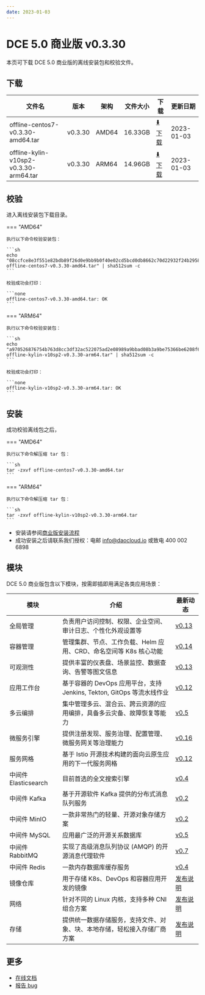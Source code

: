 ```yaml
---
date: 2023-01-03
---
```


# DCE 5.0 商业版 v0.3.30

本页可下载 DCE 5.0 商业版的离线安装包和校验文件。

## 下载

| 文件名                      | 版本    | 架构 | 文件大小 | 下载                                           | 更新日期   |
| ----------------------------- | ------- | -------- | ---------------------------------------------- | ---------- | ----------------------------- |
| offline-centos7-v0.3.30-amd64.tar | v0.3.30 | AMD64 | 16.33GB | [:arrow_down: 下载](https://qiniu-download-public.daocloud.io/DaoCloud_Enterprise/dce5/offline-centos7-v0.3.30-amd64.tar) | 2023-01-03 |
| offline-kylin-v10sp2-v0.3.30-arm64.tar | v0.3.30 | ARM64 | 14.96GB | [:arrow_down: 下载](https://qiniu-download-public.daocloud.io/DaoCloud_Enterprise/dce5/offline-kylin-v10sp2-v0.3.30-arm64.tar) | 2023-01-03 |

## 校验

进入离线安装包下载目录。

=== "AMD64"

    执行以下命令校验安装包：

    ```sh
    echo "08ccfce8e3f551e82bdb89f26d0e9bb9b0f40e02cd5bcd0db8662c70d22932f24b2958ab3ea71e0ec497d8ad75a1cc134cdd24eabbfe9003c3c120c83d4d0417  offline-centos7-v0.3.30-amd64.tar" | sha512sum -c
    ```

    校验成功会打印：

    ```none
    offline-centos7-v0.3.30-amd64.tar: OK
    ```

=== "ARM64"

    执行以下命令校验安装包：

    ```sh
    echo "a970526876754b763d8cc3df32ac522075ad2e08989a9bbad08b3a9be75366be6208f6e8d2865ee05c07291545373ef045bfc6fb31179df1ad2140b2b8741998  offline-kylin-v10sp2-v0.3.30-arm64.tar" | sha512sum -c
    ```

    校验成功会打印：

    ```none
    offline-kylin-v10sp2-v0.3.30-arm64.tar: OK
    ```

## 安装

成功校验离线包之后，

=== "AMD64"

    执行以下命令解压缩 tar 包：

    ```sh
    tar -zxvf offline-centos7-v0.3.30-amd64.tar
    ```

=== "ARM64"

    执行以下命令解压缩 tar 包：

    ```sh
    tar -zxvf offline-kylin-v10sp2-v0.3.30-arm64.tar
    ```

- 安装请参阅[商业版安装流程](../../install/commercial/start-install.md)
- 成功安装之后请联系我们授权：电邮 info@daocloud.io 或致电 400 002 6898

## 模块

DCE 5.0 商业版包含以下模块，按需即插即用满足各类应用场景：

| 模块                 | 介绍                                                                     | 最新动态                                                      |
| -------------------- | ------------------------------------------------------------------------ | ------------------------------------------------------------- |
| 全局管理             | 负责用户访问控制、权限、企业空间、审计日志、个性化外观设置等             | [v0.13](../../ghippo/intro/release-notes.md#v013)    |
| 容器管理             | 管理集群、节点、工作负载、Helm 应用、CRD、命名空间等 K8s 核心功能        | [v0.14](../../kpanda/intro/release-notes.md#v014)    |
| 可观测性             | 提供丰富的仪表盘、场景监控、数据查询、告警等图文信息                     | [v0.13](../../insight/intro/releasenote.md#v013)     |
| 应用工作台           | 基于容器的 DevOps 应用平台，支持 Jenkins, Tekton, GitOps 等流水线作业    | [v0.12](../../amamba/intro/release-notes.md#v012)      |
| 多云编排             | 集中管理多云、混合云、跨云资源的应用编排，具备多云灾备、故障恢复等能力   | [v0.5](../../kairship/intro/release-notes.md#v05)         |
| 微服务引擎           | 提供注册发现、服务治理、配置管理、微服务网关等治理能力                   | [v0.16](../../skoala/intro/release-notes.md#v016)             |
| 服务网格             | 基于 Istio 开源技术构建的面向云原生应用的下一代服务网格                  | [v0.12](../../mspider/intro/release-notes.md#v012)          |
| 中间件 Elasticsearch | 目前首选的全文搜索引擎                                                   | [v0.4](../../middleware/elasticsearch/release-notes.md#v04) |
| 中间件 Kafka         | 基于开源软件 Kafka 提供的分布式消息队列服务                              | [v0.2](../../middleware/kafka/release-notes.md#v02)          |
| 中间件 MinIO         | 一款非常热门的轻量、开源对象存储方案                                     | [v0.2](../../middleware/minio/release-notes.md#v02)          |
| 中间件 MySQL         | 应用最广泛的开源关系数据库                                               | [v0.5](../../middleware/mysql/release-notes.md#v05)           |
| 中间件 RabbitMQ      | 实现了高级消息队列协议 (AMQP) 的开源消息代理软件                         | [v0.7](../../middleware/rabbitmq/release-notes.md#v07)        |
| 中间件 Redis         | 一款内存数据库缓存服务                                                   | [v0.4](../../middleware/redis/release-notes.md#v04)           |
| 镜像仓库             | 用于存储 K8s、DevOps 和容器应用开发的镜像                                | [发布说明](../../release/rn5.0.md)                            |
| 网络                 | 针对不同的 Linux 内核，支持多种 CNI 组合方案                             | [发布说明](../../release/rn5.0.md)                            |
| 存储                 | 提供统一数据存储服务，支持文件、对象、块、本地存储，轻松接入存储厂商方案 | [发布说明](../../release/rn5.0.md)                            |

## 更多

- [在线文档](../../dce/what.md)
- [报告 bug](https://github.com/DaoCloud/DaoCloud-docs/issues)
